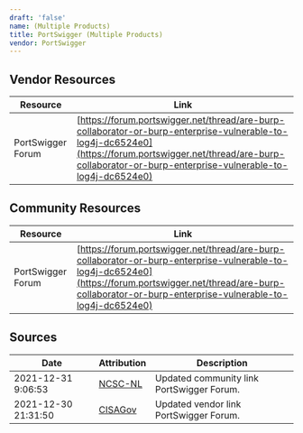 ```yaml
---
draft: 'false'
name: (Multiple Products)
title: PortSwigger (Multiple Products)
vendor: PortSwigger
---
```


## Vendor Resources
| Resource | Link |
| --- | --- |
| PortSwigger Forum | [https://forum.portswigger.net/thread/are-burp-collaborator-or-burp-enterprise-vulnerable-to-log4j-dc6524e0](https://forum.portswigger.net/thread/are-burp-collaborator-or-burp-enterprise-vulnerable-to-log4j-dc6524e0) |

## Community Resources
| Resource | Link |
| --- | --- |
| PortSwigger Forum | [https://forum.portswigger.net/thread/are-burp-collaborator-or-burp-enterprise-vulnerable-to-log4j-dc6524e0](https://forum.portswigger.net/thread/are-burp-collaborator-or-burp-enterprise-vulnerable-to-log4j-dc6524e0) |


## Sources
| Date | Attribution | Description |
| --- | --- | --- |
| 2021-12-31 9:06:53 | [NCSC-NL](https://github.com/NCSC-NL/log4shell/blob/main/software/README.md) | Updated community link PortSwigger Forum.  |
| 2021-12-30 21:31:50 | [CISAGov](https://raw.githubusercontent.com/cisagov/log4j-affected-db/develop/README.md) | Updated vendor link PortSwigger Forum.  |
